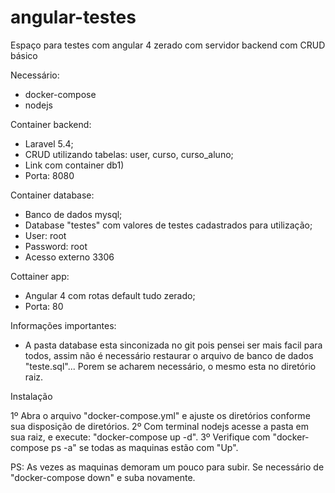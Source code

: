 # angular-testes
Espaço para testes com angular 4 zerado com servidor backend com CRUD básico

Necessário:
- docker-compose
- nodejs

Container backend:
- Laravel 5.4;
- CRUD utilizando tabelas: user, curso, curso_aluno;
- Link com container db1)
- Porta: 8080

Container database:
- Banco de dados mysql;
- Database "testes" com valores de testes cadastrados para utilização;
- User: root
- Password: root
- Acesso externo 3306

Cottainer app:
- Angular 4 com rotas default tudo zerado;
- Porta: 80

Informações importantes:
- A pasta database esta sinconizada no git pois pensei ser mais facil para todos, assim não é necessário restaurar o arquivo de banco de dados "teste.sql"... Porem se acharem necessário, o mesmo esta no diretório raiz.

Instalação

1º Abra o arquivo "docker-compose.yml" e ajuste os diretórios conforme sua disposição de diretórios.
2º Com terminal nodejs acesse a pasta em sua raiz, e execute: "docker-compose up -d".
3º Verifique com "docker-compose ps -a" se todas as maquinas estão com "Up".

PS: As vezes as maquinas demoram um pouco para subir. Se necessário de "docker-compose down" e suba novamente.
